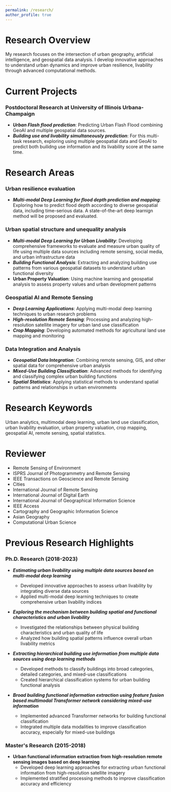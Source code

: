 ```yaml
---
permalink: /research/
author_profile: true
---
```


# Research Overview

My research focuses on the intersection of urban geography, artificial intelligence, and geospatial data analysis. I develop innovative approaches to understand urban dynamics and improve urban resilience, livability through advanced computational methods.

# Current Projects 
### Postdoctoral Research at University of Illinois Urbana-Champaign

- ***Urban Flash flood prediction***: Predicting Urban Flash Flood combining GeoAI and multiple geospatial data sources.  
- ***Building use and livability simultaneously prediction***: For this multi-task research, exploring using multiple geospatial data and GeoAI to predict both builidng use information and its livability score at the same time.


# Research Areas

### Urban resilience evaluation
- ***Multi-modal Deep Learning for flood depth prediction and mapping***: Exploring how to predict flood depth according to diverse geospatial data, including time-serious data. A state-of-the-art deep learnign method will be proposed and evaluated.

### Urban spatial structure and unequality analysis
- ***Multi-modal Deep Learning for Urban Livability***: Developing comprehensive frameworks to evaluate and measure urban quality of life using multiple data sources including remote sensing, social media, and urban infrastructure data
- ***Building Functional Analysis***: Extracting and analyzing building use patterns from various geospatial datasets to understand urban functional diversity
- **Urban Property Valuation**: Using machine learning and geospatial analysis to assess property values and urban development patterns

### Geospatial AI and Remote Sensing
- ***Deep Learning Applications***: Applying multi-modal deep learning techniques to urban research problems
- ***High-resolution Remote Sensing***: Processing and analyzing high-resolution satellite imagery for urban land use classification
- ***Crop Mapping***: Developing automated methods for agricultural land use mapping and monitoring

### Data Integration and Analysis
- ***Geospatial Data Integration***: Combining remote sensing, GIS, and other spatial data for comprehensive urban analysis
- ***Mixed-Use Building Classification***: Advanced methods for identifying and classifying complex urban building functions
- ***Spatial Statistics***: Applying statistical methods to understand spatial patterns and relationships in urban environments

# Research Keywords
Urban analytics, multimodal deep learning, urban land use classification, urban livability evaluation, urban property valuation, crop mapping, geospatial AI, remote sensing, spatial statistics. 

# Reviewer
- Remote Sensing of Environment
- ISPRS Journal of Photogrammetry and Remote Sensing
- IEEE Transactions on Geoscience and Remote Sensing
- Cities
- International Journal of Remote Sensing
- International Journal of Digital Earth
- International Journal of Geographical Information Science
- IEEE Access
- Cartography and Geographic Information Science
- Asian Geography
- Computational Urban Science



# Previous Research Highlights

### Ph.D. Research (2018-2023)
- ***Estimating urban livability using multiple data sources based on multi-modal deep learning***
   - Developed innovative approaches to assess urban livability by integrating diverse data sources
   - Applied multi-modal deep learning techniques to create comprehensive urban livability indices

- ***Exploring the mechanism between building spatial and functional characteristics and urban livability***
   - Investigated the relationships between physical building characteristics and urban quality of life
   - Analyzed how building spatial patterns influence overall urban livability metrics

- ***Extracting hierarchical building use information from multiple data sources using deep learning methods***
   - Developed methods to classify buildings into broad categories, detailed categories, and mixed-use classifications
   - Created hierarchical classification systems for urban building functional analysis

- ***Broad building functional information extraction using feature fusion based multimodal Transformer network considering mixed-use information***
   - Implemented advanced Transformer networks for building functional classification
   - Integrated multiple data modalities to improve classification accuracy, especially for mixed-use buildings

### Master's Research (2015-2018)
- **Urban functional information extraction from high-resolution remote sensing images based on deep learning**
  - Developed deep learning approaches for extracting urban functional information from high-resolution satellite imagery
  - Implemented stratified processing methods to improve classification accuracy and efficiency

